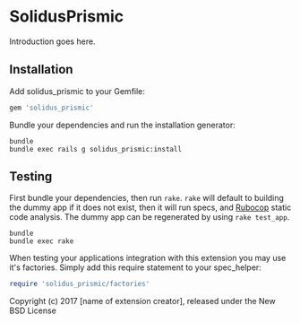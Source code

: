 SolidusPrismic
==============

Introduction goes here.

Installation
------------

Add solidus_prismic to your Gemfile:

```ruby
gem 'solidus_prismic'
```

Bundle your dependencies and run the installation generator:

```shell
bundle
bundle exec rails g solidus_prismic:install
```

Testing
-------

First bundle your dependencies, then run `rake`. `rake` will default to building the dummy app if it does not exist, then it will run specs, and [Rubocop](https://github.com/bbatsov/rubocop) static code analysis. The dummy app can be regenerated by using `rake test_app`.

```shell
bundle
bundle exec rake
```

When testing your applications integration with this extension you may use it's factories.
Simply add this require statement to your spec_helper:

```ruby
require 'solidus_prismic/factories'
```

Copyright (c) 2017 [name of extension creator], released under the New BSD License

